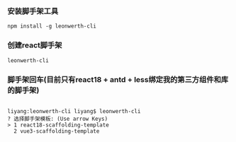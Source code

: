 
### 安装脚手架工具  

```
npm install -g leonwerth-cli  
```

### 创建react脚手架 

```
leonwerth-cli  
```

### 脚手架回车(目前只有react18 + antd + less绑定我的第三方组件和库的脚手架)  

```

liyang:leonwerth-cli liyang$ leonwerth-cli
? 选择脚手架模板: (Use arrow Keys)
> 1 react18-scaffolding-template
  2 vue3-scaffolding-template

```






